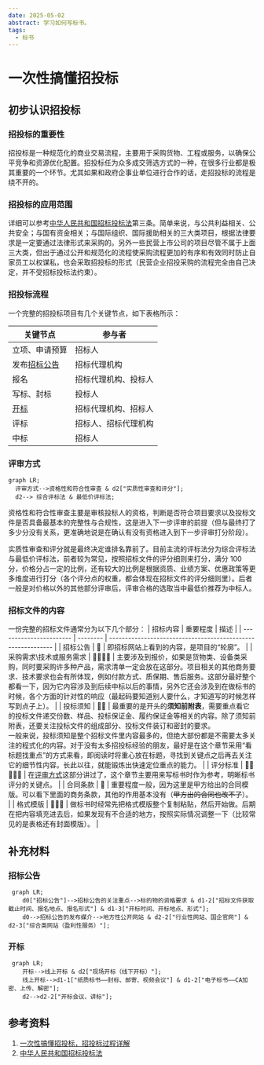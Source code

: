 ```yaml
---
date: 2025-05-02
abstract: 学习如何写标书。
tags:
  - 标书
---
```


# 一次性搞懂招投标

## 初步认识招投标

### 招投标的重要性

招投标是一种规范化的商业交易流程，主要用于采购货物、工程或服务，以确保公平竞争和资源优化配置。招投标任为众多成交筛选方式的一种，在很多行业都是极其重要的一个环节。尤其如果和政府企事业单位进行合作的话，走招投标的流程是绕不开的。

### 招投标的应用范围

详细可以参考[中华人民共和国招标投标法][中华人民共和国招标投标法]第三条。简单来说，与公共利益相关、公共安全；与国有资金相关；与国际组织、国际援助相关的三大类项目，根据法律要求是一定要通过法律形式来采购的。另外一些民营上市公司的项目尽管不属于上面三大类，但出于通过公开和规范化的流程使采购流程更加的有序和有效同时防止自家员工以权谋私，也会采取招投标的形式（民营企业招投采购的流程完全由自己决定，并不受招标投标法约束）。

### 招投标流程

一个完整的招投标项目有几个关键节点，如下表格所示：

| 关键节点                                        | 参与者               |
| ----------------------------------------------- | -------------------- |
| 立项、申请预算                                  | 招标人               |
| 发布<a href="#biddingAnnouncement">招标公告</a> | 招标代理机构         |
| 报名                                            | 招标代理机构、投标人 |
| 写标、封标                                      | 投标人               |
| <a href="#bidOpening">开标</a>                  | 招标代理机构、招标人 |
| 评标                                            | 招标人、招标代理机构 |
| 中标                                            | 招标人               |

### 评审方式

```mermaid
graph LR;
  评审方式-->资格性和符合性审查 & d2["实质性审查和评分"];
  d2--> 综合评标法 & 最低价评标法;
```

资格性和符合性审查主要是审核投标人的资格，判断是否符合项目要求以及投标文件是否具备最基本的完整性与合规性，这是进入下一步评审的前提（但与最终打了多少分没有关系，更准确地说是在确认有没有资格进入到下一步评审打分阶段）。

实质性审查和评分就是最终决定谁排名靠前了。目前主流的评标法分为综合评标法与最低价评标法，前者较为常见，按照招标文件的评分细则来打分，满分 100 分，价格分占一定的比例，还有较大的比例是根据资质、业绩方案、优惠政策等更多维度进行打分（各个评分点的权重，都会体现在招标文件的评分细则里）。后者一般是对价格以外的其他部分评审后，评审合格的选取当中最低价推荐为中标人。

### 招标文件的内容

一份完整的招标文件通常分为以下几个部分：
| 招标内容 | 重要程度 | 描述 |
| ----------------------- | -------- | ------------------------------------------------------------ |
| 招标公告 | 🌟 | 即招标网站上看到的内容，是项目的“轮廓”。 |
| 采购需求\技术或服务需求 | 🌟🌟🌟🌟 | 主要涉及到报价，如果是货物类、设备类采购，同时要采购许多种产品，需求清单一定会放在这部分。项目相关的其他商务要求、技术要求也会有所体现，例如付款方式、质保期、售后服务。这部分最好整个都看一下，因为它内容涉及到后续中标以后的事情，另外它还会涉及到在做标书的时候，各个方面的针对性的响应（最起码要知道别人要什么，才知道写的时候怎样写到点子上）。 |
| 投标须知 | 🌟🌟 | 最重要的是开头的**须知前附表**，需要重点看它的投标文件递交份数、样品、投标保证金、履约保证金等相关的内容。除了须知前附表，还要关注投标文件的组成部分、投标文件装订和密封的要求。<br />一般来说，投标须知是整个招标文件里内容最多的，但绝大部份都是不需要太多关注的程式化的内容。对于没有太多招投标经验的朋友，最好是在这个章节采用“看标题找重点”的方式来看，即阅读时将重心放在标题，寻找到关键点之后再去关注它的细节性内容。长此以往，就能锻炼出快速定位重点的能力。 |
| 评分标准 | 🌟🌟🌟🌟🌟 | 在<a href="#reviewMethod">评审方式</a>这部分讲过了，这个章节主要用来写标书时作为参考，明晰标书评分的关键点。 |
| 合同条款 | 🌟 | 重要程度一般，因为这里是甲方给出的合同模版。可以看下里面的商务条款，其他的作用基本没有（~~甲方出的合同也改不了~~）。 |
| 格式模版 | 🌟🌟🌟 | 做标书时经常先把格式模版整个复制粘贴，然后开始做。后期在把内容填充进去后，如果发现有不合适的地方，按照实际情况调整一下（比较常见的是表格还有封面模版）。 |

## 补充材料

### <a id="biddingAnnouncement">招标公告</a>

```mermaid
 graph LR;
    d0["招标公告"]-->招标公告的关注重点-->标的物的资格要求 & d1-2["招标文件获取截止时间、报名地点、报名形式"] & d1-3["开标时间、开标地点、形式"];
    d0-->招标公告的发布媒介-->地方性公开网站 & d2-2["行业性网站、国企官网"] & d2-3["综合类网站（盈利性服务）"];

```

### <a id="bidOpening">开标</a>

```mermaid
 graph LR;
    开标-->线上开标 & d2["现场开标（线下开标）"];
    线上开标-->d1-1["纸质标书——封标、邮寄、视频会议"] & d1-2["电子标书——CA加密、上传、解密"];
    d2-->d2-2["开标会议、讲标"];
```

## 参考资料

1. [一次性搞懂招投标，招投标过程详解][一次性搞懂招投标，招投标过程详解]
2. [中华人民共和国招标投标法][中华人民共和国招标投标法]

[一次性搞懂招投标，招投标过程详解]: https://www.bilibili.com/video/BV19Y4y147dP
[中华人民共和国招标投标法]: https://baike.baidu.com/item/%E4%B8%AD%E5%8D%8E%E4%BA%BA%E6%B0%91%E5%85%B1%E5%92%8C%E5%9B%BD%E6%8B%9B%E6%A0%87%E6%8A%95%E6%A0%87%E6%B3%95/5027177#2-2

